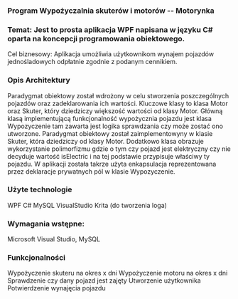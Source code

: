 ### Program Wypożyczalnia skuterów i motorów -- Motorynka

### Temat: Jest to prosta aplikacja WPF napisana w języku C# oparta na koncepcji programowania obiektowego.
Cel biznesowy: Aplikacja umożliwia użytkownikom wynajem pojazdów jednośladowych odpłatnie zgodnie z podanym cennikiem.


### Opis Architektury

Paradygmat obiektowy został wdrożony w celu stworzenia poszczególnych pojazdów oraz zadeklarowania ich wartości. 
Kluczowe klasy to klasa Motor oraz Skuter, który dziedziczy większość wartości od klasy Motor. 
Główną klasą implementującą funkcjonalność wypożycznia pojazdu jest klasa Wypozyczenie tam zawarta jest logika sprawdzania czy może zostać ono utworzone.
Paradygmat obiektowy został zaimplementowyny w klasie Skuter, która dziedziczy od klasy Motor. Dodatkowo klasa obrazuje wykorzystanie polimorfizmu
gdzie o tym czy pojazd jest elektryczny czy nie decyduje wartość isElectric i na tej podstawie przypisuje właściwy ty pojazdu.
W aplikacji została takrze użyta enkapsulacja reprezentowana przez deklaracje prywatnych pól w klasie Wypozyczenie.

### Użyte technologie
WPF
C#
MySQL
VisualStudio
Krita (do tworzenia loga)

### Wymagania wstępne: 
Microsoft Visual Studio, MySQL

### Funkcjonalności
Wypożyczenie skuteru na okres x dni
Wypożyczenie motoru na okres x dni
Sprawdzenie czy dany pojazd jest zajęty
Utworzenie użytkownika 
Potwierdzenie wynajęcia pojazdu
